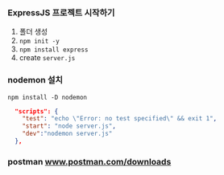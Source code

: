 ### ExpressJS 프로젝트 시작하기
1. 폴더 생성
2. `npm init -y`
3. `npm install express`
4. create `server.js`
### nodemon 설치
`npm install -D nodemon`
```json
  "scripts": {
    "test": "echo \"Error: no test specified\" && exit 1",
    "start": "node server.js",
    "dev":"nodemon server.js"
  },
```
### postman www.postman.com/downloads
